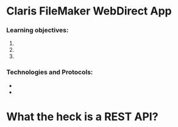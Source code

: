 ![]()
# Claris FileMaker WebDirect App
### Learning objectives:
1. 
2. 
3. 

### Technologies and Protocols:
* 
* 
 
 

# What the heck is a REST API?

![]()
